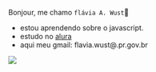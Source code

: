 Bonjour, me chamo `flávia A. Wust`🌻
- estou aprendendo sobre o javascript.
- estudo no [alura](https://www.alura.com.br)
- aqui meu gmail: flavia.wust@.pr.gov.br

![](https://media1.tenor.com/m/lVhQ2IJI0OYAAAAC/elizabeth-elizabeth-liones.gif)
